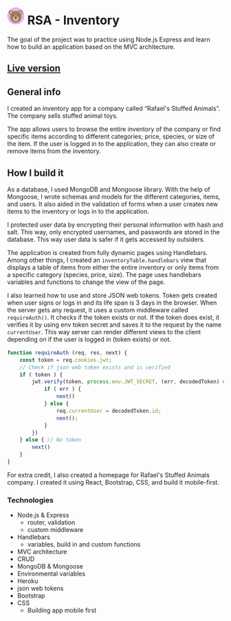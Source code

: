 # <img src="public/assets/apple-touch-icon.png" width="40" height="40"/> RSA - Inventory

The goal of the project was to practice using Node.js Express and learn how to build an application based on the MVC
architecture.

## [Live version](https://rafaels-inventory.herokuapp.com/)

## General info
I created an inventory app for a company called “Rafael's Stuffed Animals”. The company sells stuffed animal toys.

The app allows users to browse the entire inventory of the company or find specific items according to different
categories; price, species, or size of the item. If the user is logged in to the application, they can also create or
remove items from the inventory.

## How I build it

As a database, I used MongoDB and Mongoose library. With the help of Mongoose, I wrote schemas and models for the
different categories, items, and users. It also aided in the validation of forms when a user creates new items to the
inventory or logs in to the application.

I protected user data by encrypting their personal information with hash and salt. This way, only encrypted usernames, and passwords are stored in the database. This way user data is safer if it gets accessed by outsiders.

The application is created from fully dynamic pages using Handlebars. Among other things, I created an
``
inventoryTable.handlebars
``
view that displays a table of items from either the entire inventory or only items from a specific category (species,
price, size). The page uses handlebars variables and functions to change the view of the page.

I also learned how to use and store JSON web tokens. Token gets created when user signs or logs in and its life span is
3 days in the browser. When the server gets any request, it uses a custom middleware called ``requireAuth()``. It checks if
the token exists or not. If the token does exist, it verifies it by using env token secret and saves it to the request by
the name ``currentUser``. This way server can render different views to the client depending on if the user is logged in (token
exists) or not.

```javascript
function requireAuth (req, res, next) {
    const token = req.cookies.jwt;
    // Check if json web token exists and is verified
    if ( token ) {
        jwt.verify(token, process.env.JWT_SECRET, (err, decodedToken) => {
            if ( err ) {
                next()
            } else {
                req.currentUser = decodedToken.id;
                next();
            }
        })
    } else { // No token
        next()
    }
}
```

For extra credit, I also created a homepage for Rafael's Stuffed Animals company. I created it using React, Bootstrap,
CSS, and build it mobile-first.

### Technologies

- Node.js & Express
    - router, validation
    - custom middleware
- Handlebars
    - variables, build in and custom functions
- MVC architecture
- CRUD
- MongoDB & Mongoose
- Environmental variables
- Heroku
- json web tokens
- Bootstrap
- CSS
    - Building app mobile first

